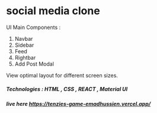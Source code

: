 # social media clone

UI Main Components : 
1. Navbar
2. Sidebar
3. Feed
4. Rightbar
5. Add Post Modal

View optimal layout for different screen sizes.

##### Technologies : HTML , CSS , REACT , Material UI
##### live here https://tenzies-game-emadhussien.vercel.app/
